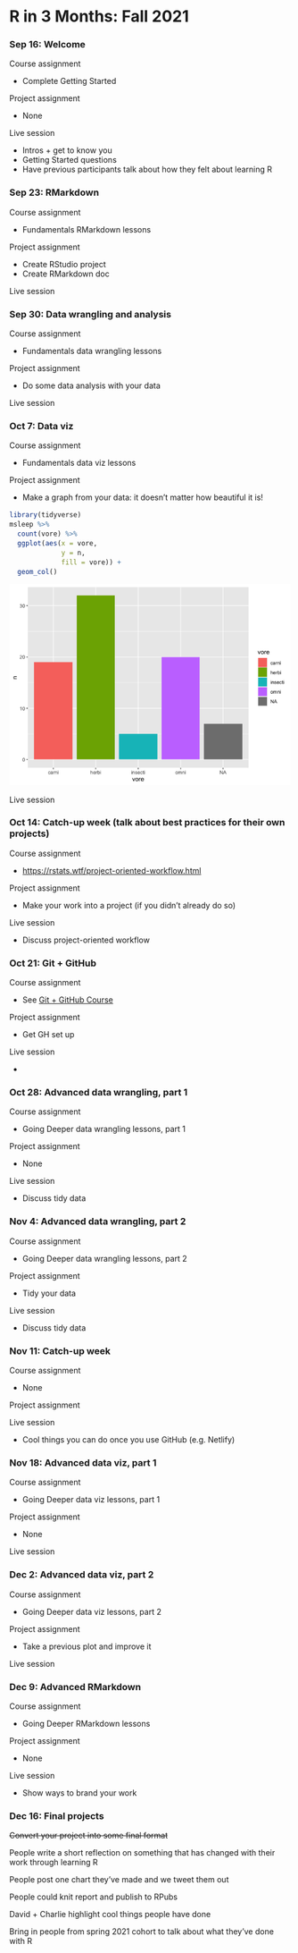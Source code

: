 R in 3 Months: Fall 2021
================

### Sep 16: Welcome

Course assignment

-   Complete Getting Started

Project assignment

-   None

Live session

-   Intros + get to know you
-   Getting Started questions
-   Have previous participants talk about how they felt about learning R

### Sep 23: RMarkdown

Course assignment

-   Fundamentals RMarkdown lessons

Project assignment

-   Create RStudio project
-   Create RMarkdown doc

Live session

### Sep 30: Data wrangling and analysis

Course assignment

-   Fundamentals data wrangling lessons

Project assignment

-   Do some data analysis with your data

Live session

### Oct 7: Data viz

Course assignment

-   Fundamentals data viz lessons

Project assignment

-   Make a graph from your data: it doesn’t matter how beautiful it is!

``` r
library(tidyverse)
msleep %>% 
  count(vore) %>% 
  ggplot(aes(x = vore,
             y = n,
             fill = vore)) +
  geom_col()
```

![](readme_files/figure-gfm/unnamed-chunk-1-1.png)<!-- -->

Live session

### Oct 14: Catch-up week (talk about best practices for their own projects)

Course assignment

-   <https://rstats.wtf/project-oriented-workflow.html>

Project assignment

-   Make your work into a project (if you didn’t already do so)

Live session

-   Discuss project-oriented workflow

### Oct 21: Git + GitHub

Course assignment

-   See [Git + GitHub
    Course](https://www.notion.so/Git-GitHub-Course-a332fb84943f462faee7732c02d378d5)

Project assignment

-   Get GH set up

Live session

-   

### Oct 28: Advanced data wrangling, part 1

Course assignment

-   Going Deeper data wrangling lessons, part 1

Project assignment

-   None

Live session

-   Discuss tidy data

### Nov 4: Advanced data wrangling, part 2

Course assignment

-   Going Deeper data wrangling lessons, part 2

Project assignment

-   Tidy your data

Live session

-   Discuss tidy data

### Nov 11: Catch-up week

Course assignment

-   None

Project assignment

Live session

-   Cool things you can do once you use GitHub (e.g. Netlify)

### Nov 18: Advanced data viz, part 1

Course assignment

-   Going Deeper data viz lessons, part 1

Project assignment

-   None

Live session

### Dec 2: Advanced data viz, part 2

Course assignment

-   Going Deeper data viz lessons, part 2

Project assignment

-   Take a previous plot and improve it

Live session

### Dec 9: Advanced RMarkdown

Course assignment

-   Going Deeper RMarkdown lessons

Project assignment

-   None

Live session

-   Show ways to brand your work

### Dec 16: Final projects

~~Convert your project into some final format~~

People write a short reflection on something that has changed with their
work through learning R

People post one chart they’ve made and we tweet them out

People could knit report and publish to RPubs

David + Charlie highlight cool things people have done

Bring in people from spring 2021 cohort to talk about what they’ve done
with R
